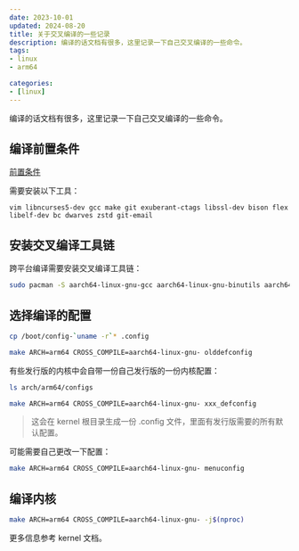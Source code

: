 ```yaml
---
date: 2023-10-01
updated: 2024-08-20
title: 关于交叉编译的一些记录
description: 编译的话文档有很多，这里记录一下自己交叉编译的一些命令。
tags:
- linux
- arm64

categories:
- [linux]
---
```


编译的话文档有很多，这里记录一下自己交叉编译的一些命令。

## 编译前置条件

[前置条件](https://kernelnewbies.org/OutreachyfirstpatchSetup)

需要安装以下工具：

```
vim libncurses5-dev gcc make git exuberant-ctags libssl-dev bison flex libelf-dev bc dwarves zstd git-email
```

## 安装交叉编译工具链

跨平台编译需要安装交叉编译工具链：

```sh
sudo pacman -S aarch64-linux-gnu-gcc aarch64-linux-gnu-binutils aarch64-linux-gnu-glibc aarch64-linux-gnu-linux-api-headers
```

## 选择编译的配置

```sh
cp /boot/config-`uname -r`* .config
```

```sh
make ARCH=arm64 CROSS_COMPILE=aarch64-linux-gnu- olddefconfig
```

有些发行版的内核中会自带一份自己发行版的一份内核配置：

```sh
ls arch/arm64/configs
```

```sh
make ARCH=arm64 CROSS_COMPILE=aarch64-linux-gnu- xxx_defconfig
```

> 这会在 kernel 根目录生成一份 .config 文件，里面有发行版需要的所有默认配置。

可能需要自己更改一下配置：

```sh
make ARCH=arm64 CROSS_COMPILE=aarch64-linux-gnu- menuconfig
```

## 编译内核

```sh
make ARCH=arm64 CROSS_COMPILE=aarch64-linux-gnu- -j$(nproc)
```

更多信息参考 kernel 文档。
